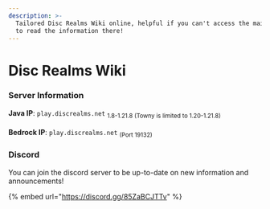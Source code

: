 ```yaml
---
description: >-
  Tailored Disc Realms Wiki online, helpful if you can't access the main website
  to read the information there!
---
```


# Disc Realms Wiki

### Server Information

**Java IP**: `play.discrealms.net` <sub>1.8-1.21.8 (Towny is limited to 1.20-1.21.8)</sub>\
\
**Bedrock IP**: `play.discrealms.net` <sub>(Port 19132)</sub>

### Discord

You can join the discord server to be up-to-date on new information and announcements!

{% embed url="https://discord.gg/85ZaBCJTTv" %}
